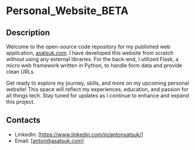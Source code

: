 # Personal_Website_BETA

## Description

Welcome to the open-source code repository for my published web application, [asatsuk.com](http://asatsuk.com). I have developed this website from scratch without using any external libraries. For the back-end, I utilized Flask, a micro web framework written in Python, to handle form data and provide clean URLs.

Get ready to explore my journey, skills, and more on my upcoming personal website! This space will reflect my experiences, education, and passion for all things tech. Stay tuned for updates as I continue to enhance and expand this project.

## Contacts

- LinkedIn: [https://www.linkedin.com/in/antonsatsuk/]
- Email: [anton@asatsuk.com]
